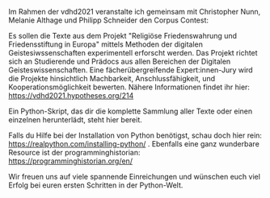 Im Rahmen der vdhd2021 veranstalte ich gemeinsam mit Christopher Nunn, Melanie Althage und Philipp Schneider den Corpus Contest:


Es sollen die Texte aus dem Projekt "Religiöse Friedenswahrung und Friedensstiftung in Europa" mittels Methoden der digitalen Geistesiwssenschaften experimentell erforscht werden. 
Das Projekt richtet sich an Studierende und Prädocs aus allen Bereichen der Digitalen Geisteswissenschaften. 
Eine fächerübergreifende Expert:innen-Jury wird die Projekte hinsichtlich Machbarkeit, Anschlussfähigkeit, und Kooperationsmöglichkeit bewerten.
Nähere Informationen findet ihr hier: 
https://vdhd2021.hypotheses.org/214


Ein Python-Skript, das dir die komplette Sammlung aller Texte oder einen einzelnen herunterlädt, steht hier bereit. 

Falls du Hilfe bei der Installation von Python benötigst, schau doch hier rein: 
https://realpython.com/installing-python/ . 
Ebenfalls eine ganz wunderbare Resource ist der programminghistorian: https://programminghistorian.org/en/

Wir freuen uns auf viele spannende Einreichungen und wünschen euch viel Erfolg bei euren ersten Schritten in der Python-Welt.


